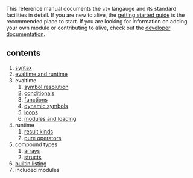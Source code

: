 This reference manual documents the `alv` langauge and its standard facilities
in detail. If you are new to alive, the [getting started guide][guide] is the
recommended place to start. If you are looking for information on adding your
own module or contributing to alive, check out the
[developer documentation](../internals/index.html).

[guide]: (../guide/index.html)

## contents

1. [syntax](01_syntax.html)
2. [evaltime and runtime](02_evaltime-and-runtime.html)
3. evaltime
   1. [symbol resolution](03-1_symbol-resolution.html)
   2. [conditionals](03-2_conditionals.html)
   3. [functions](03-3_functions.html)
   4. [dynamic symbols](03-4_dynamic-symbols.html)
   5. [loops](03-5_loops.html)
   6. [modules and loading](03-6_modules-and-loading.html)
4. runtime
   1. [result kinds](04-1_result-kinds.html)
   2. [pure operators](04-2_pure-operators.html)
5. compound types
   1. [arrays](05-1_arrays.html)
   2. [structs](05-2_structs.html)
6. [builtin listing](builtins.html)
7. included modules
